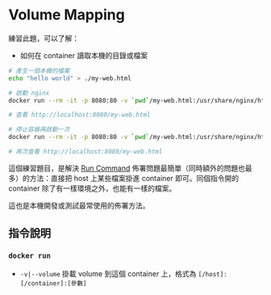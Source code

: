 # Volume Mapping

練習此題，可以了解：

* 如何在 container 讀取本機的目錄或檔案

```bash
# 產生一個本機的檔案
echo "hello world" > ./my-web.html

# 啟動 nginx
docker run --rm -it -p 8080:80 -v `pwd`/my-web.html:/usr/share/nginx/html/my-web.html nginx

# 查看 http://localhost:8080/my-web.html

# 停止容器再啟動一次
docker run --rm -it -p 8080:80 -v `pwd`/my-web.html:/usr/share/nginx/html/my-web.html nginx

# 再次查看 http://localhost:8080/my-web.html
```

這個練習題目，是解決 [Run Command](exercises-04-run-command.md) 佈署問題最簡單（同時額外的問題也最多）的方法：直接把 host 上某些檔案掛進 container 即可。同個指令開的 container 除了有一樣環境之外，也能有一樣的檔案。

這也是本機開發或測試最常使用的佈署方法。

## 指令說明

### `docker run`

* `-v|--volume` 掛載 volume 到這個 container 上，格式為 `[/host]:[/container]:[參數]`
